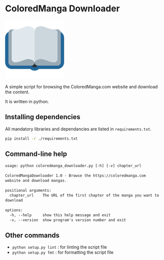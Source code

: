 # ColoredManga Downloader
![Logo](logo.png)

A simple script for browsing the ColoredManga.com website and download the content.

It is written in python.

## Installing dependencies
All mandatory libraries and dependancies are listed in `requirements.txt`.
```bash
pip install -r ./requirements.txt
```

## Command-line help
```
usage: python coloredmanga_downloader.py [-h] [-v] chapter_url

ColoredMangaDownloader 1.0 - Browse the https://coloredmanga.com website and download mangas.

positional arguments:
  chapter_url    The URL of the first chapter of the manga you want to download

options:
  -h, --help     show this help message and exit
  -v, --version  show program's version number and exit
```

## Other commands
* `python setup.py lint` : for linting the script file
* `python setup.py fmt` : for formatting the script file
